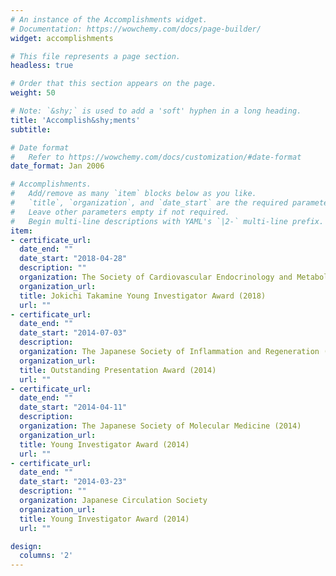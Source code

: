 ```yaml
---
# An instance of the Accomplishments widget.
# Documentation: https://wowchemy.com/docs/page-builder/
widget: accomplishments

# This file represents a page section.
headless: true

# Order that this section appears on the page.
weight: 50

# Note: `&shy;` is used to add a 'soft' hyphen in a long heading.
title: 'Accomplish&shy;ments'
subtitle:

# Date format
#   Refer to https://wowchemy.com/docs/customization/#date-format
date_format: Jan 2006

# Accomplishments.
#   Add/remove as many `item` blocks below as you like.
#   `title`, `organization`, and `date_start` are the required parameters.
#   Leave other parameters empty if not required.
#   Begin multi-line descriptions with YAML's `|2-` multi-line prefix.
item:
- certificate_url: 
  date_end: ""
  date_start: "2018-04-28"
  description: ""
  organization: The Society of Cardiovascular Endocrinology and Metabolism
  organization_url: 
  title: Jokichi Takamine Young Investigator Award (2018)
  url: ""
- certificate_url: 
  date_end: ""
  date_start: "2014-07-03"
  description: 
  organization: The Japanese Society of Inflammation and Regeneration (2014)
  organization_url: 
  title: Outstanding Presentation Award (2014)
  url: ""
- certificate_url: 
  date_end: ""
  date_start: "2014-04-11"
  description: 
  organization: The Japanese Society of Molecular Medicine (2014)
  organization_url: 
  title: Young Investigator Award (2014)
  url: ""
- certificate_url: 
  date_end: ""
  date_start: "2014-03-23"
  description: ""
  organization: Japanese Circulation Society
  organization_url: 
  title: Young Investigator Award (2014)
  url: ""

design:
  columns: '2' 
---
```

